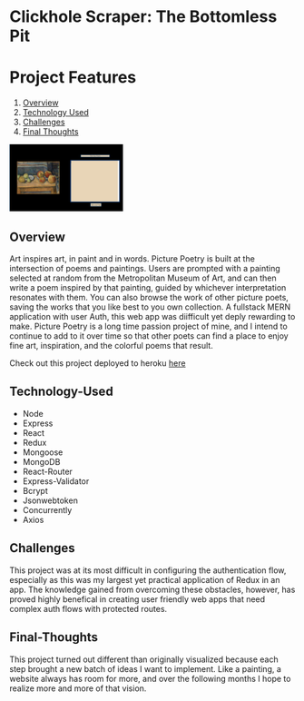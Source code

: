 # Clickhole Scraper: The Bottomless Pit

# Project Features

1. [Overview](#Overview)
2. [Technology Used](#Technology-Used)
3. [Challenges](#Challenges)
4. [Final Thoughts](#Final-Thoughts)

<img src="./client/src/assets/screenshot.png" alt="poem write" width="200"/>

## Overview

Art inspires art, in paint and in words. Picture Poetry is built at the intersection of poems and paintings. Users are prompted with a painting selected at random from the Metropolitan Museum of Art, and can then write a poem inspired by that painting, guided by whichever interpretation resonates with them. You can also browse the work of other picture poets, saving the works that you like best to you own collection. A fullstack MERN application with user Auth, this web app was diifficult yet deply rewarding to make. Picture Poetry is a long time passion project of mine, and I intend to continue to add to it over time so that other poets can find a place to enjoy fine art, inspiration, and the colorful poems that result.

Check out this project deployed to heroku [here](https://picturepoetry.herokuapp.com/)

## Technology-Used

- Node
- Express
- React
- Redux
- Mongoose
- MongoDB
- React-Router
- Express-Validator
- Bcrypt
- Jsonwebtoken
- Concurrently
- Axios

## Challenges

This project was at its most difficult in configuring the authentication flow, especially as this was my largest yet practical application of Redux in an app. The knowledge gained from overcoming these obstacles, however, has proved highly benefical in creating user friendly web apps that need complex auth flows with protected routes.

## Final-Thoughts

This project turned out different than originally visualized because each step brought a new batch of ideas I want to implement. Like a painting, a website always has room for more, and over the following months I hope to realize more and more of that vision.
